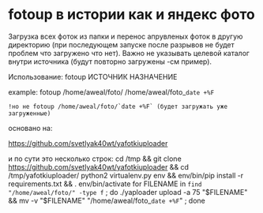 # fotoup в истории как и яндекс фото
Загрузка всех фоток из папки и перенос апрувленых фоток в другую директорию (при последующем запуске после разрывов не будет проблем что загружено что нет). Важно не указывать целевой каталог внутри источника (будут повторно загружены -см пример).


Использование:
	fotoup ИСТОЧНИК НАЗНАЧЕНИЕ

example:
	fotoup /home/aweal/foto/  /home/aweal/foto_`date +%F`

	!но не fotoup /home/aweal/foto/`date +%F` (будет загружать уже загруженные)


основано на:

https://github.com/svetlyak40wt/yafotkiuploader

и по сути это несколько строк:
cd /tmp && git clone https://github.com/svetlyak40wt/yafotkiuploader && cd /tmp/yafotkiuploader/
python2 virtualenv.py env && env/bin/pip install -r requirements.txt && . env/bin/activate
for FILENAME in `find "/home/aweal/foto/" -type f` ; do ./yaploader upload -a 75 "$FILENAME" && mv -v "$FILENAME" "/home/aweal/foto_`date +%F`" ; done
